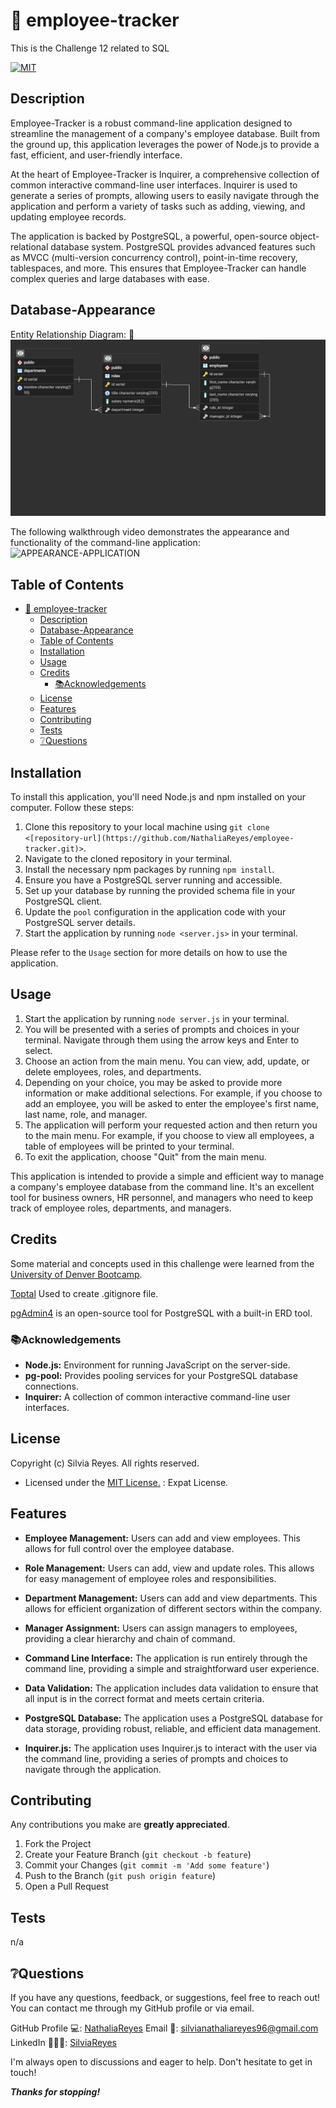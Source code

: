 # 💼 employee-tracker
This is the Challenge 12 related to SQL

[![MIT](https://img.shields.io/badge/License-MIT-blue.svg)](https://opensource.org/licenses/MIT)

## Description
Employee-Tracker is a robust command-line application designed to streamline the management of a company's employee database. Built from the ground up, this application leverages the power of Node.js to provide a fast, efficient, and user-friendly interface.

At the heart of Employee-Tracker is Inquirer, a comprehensive collection of common interactive command-line user interfaces. Inquirer is used to generate a series of prompts, allowing users to easily navigate through the application and perform a variety of tasks such as adding, viewing, and updating employee records.

The application is backed by PostgreSQL, a powerful, open-source object-relational database system. PostgreSQL provides advanced features such as MVCC (multi-version concurrency control), point-in-time recovery, tablespaces, and more. This ensures that Employee-Tracker can handle complex queries and large databases with ease.

## Database-Appearance

Entity Relationship Diagram:
📍![ERD](/assets/tracker_db_ERD.pgerd.png)

The following walkthrough video demonstrates the appearance and functionality of the command-line application:
![APPEARANCE-APPLICATION]()

## Table of Contents
- [💼 employee-tracker](#-employee-tracker)
  - [Description](#description)
  - [Database-Appearance](#database-appearance)
  - [Table of Contents](#table-of-contents)
  - [Installation](#installation)
  - [Usage](#usage)
  - [Credits](#credits)
    - [📚Acknowledgements](#acknowledgements)
  - [License](#license)
  - [Features](#features)
  - [Contributing](#contributing)
  - [Tests](#tests)
  - [❔Questions](#questions)

## Installation

To install this application, you'll need Node.js and npm installed on your computer. Follow these steps:

1. Clone this repository to your local machine using `git clone <[repository-url](https://github.com/NathaliaReyes/employee-tracker.git)>`.
2. Navigate to the cloned repository in your terminal.
3. Install the necessary npm packages by running `npm install`.
4. Ensure you have a PostgreSQL server running and accessible.
5. Set up your database by running the provided schema file in your PostgreSQL client.
6. Update the `pool` configuration in the application code with your PostgreSQL server details.
7. Start the application by running `node <server.js>` in your terminal.

Please refer to the `Usage` section for more details on how to use the application.

## Usage

1. Start the application by running `node server.js` in your terminal.
2. You will be presented with a series of prompts and choices in your terminal. Navigate through them using the arrow keys and Enter to select.
3. Choose an action from the main menu. You can view, add, update, or delete employees, roles, and departments.
4. Depending on your choice, you may be asked to provide more information or make additional selections. For example, if you choose to add an employee, you will be asked to enter the employee's first name, last name, role, and manager.
5. The application will perform your requested action and then return you to the main menu. For example, if you choose to view all employees, a table of employees will be printed to your terminal.
6. To exit the application, choose "Quit" from the main menu.

This application is intended to provide a simple and efficient way to manage a company's employee database from the command line. It's an excellent tool for business owners, HR personnel, and managers who need to keep track of employee roles, departments, and managers.

## Credits

Some material and concepts used in this challenge were learned from the [University of Denver Bootcamp](https://bootcamp.du.edu/coding/).

[Toptal](https://www.toptal.com/developers/gitignore) Used to create .gitignore file.

[pgAdmin4](https://www.pgadmin.org/) is an open-source tool for PostgreSQL with a built-in ERD tool.

### 📚Acknowledgements

- **Node.js:** Environment for running JavaScript on the server-side.
- **pg-pool:** Provides pooling services for your PostgreSQL database connections.
- **Inquirer:** A collection of common interactive command-line user interfaces.

## License

Copyright (c) Silvia Reyes. All rights reserved.

+ Licensed under the [MIT License.](https://opensource.org/licenses/MIT) : Expat License.


## Features

+ **Employee Management:** Users can add and view employees. This allows for full control over the employee database.

+ **Role Management:** Users can add, view and update roles. This allows for easy management of employee roles and responsibilities.

+ **Department Management:** Users can add and view departments. This allows for efficient organization of different sectors within the company.

+ **Manager Assignment:** Users can assign managers to employees, providing a clear hierarchy and chain of command.

+ **Command Line Interface:** The application is run entirely through the command line, providing a simple and straightforward user experience.

+ **Data Validation:** The application includes data validation to ensure that all input is in the correct format and meets certain criteria.

+ **PostgreSQL Database:** The application uses a PostgreSQL database for data storage, providing robust, reliable, and efficient data management.

+ **Inquirer.js:** The application uses Inquirer.js to interact with the user via the command line, providing a series of prompts and choices to navigate through the application.

## Contributing

Any contributions you make are **greatly appreciated**.

1. Fork the Project
2. Create your Feature Branch (`git checkout -b feature`)
3. Commit your Changes (`git commit -m 'Add some feature'`)
4. Push to the Branch (`git push origin feature`)
5. Open a Pull Request

## Tests

n/a

## ❔Questions
If you have any questions, feedback, or suggestions, feel free to reach out! You can contact me through my GitHub profile or via email.

GitHub Profile 💻: [NathaliaReyes](https://github.com/NathaliaReyes)
Email 📧: silvianathaliareyes96@gmail.com
LinkedIn 👩🏻‍💻: [SilviaReyes](https://www.linkedin.com/in/silvia-reyes-2b907123b/)

I'm always open to discussions and eager to help. Don't hesitate to get in touch!



***Thanks for stopping!***